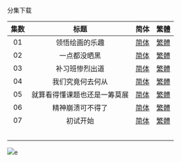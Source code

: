 分集下载

| 集数 |             标题             |                             简体                             |                             繁體                             |
| :--: | :--------------------------: | :----------------------------------------------------------: | :----------------------------------------------------------: |
|  01  |        领悟绘画的乐趣        | [简体](https://raw.githubusercontent.com/SweetSub/SweetSub-source/master/Blue%20Period/%5BSweetSub%5D%20Blue%20Period%20-%2001.chs.ass) | [繁體](https://raw.githubusercontent.com/SweetSub/SweetSub-source/master/Blue%20Period/%5BSweetSub%5D%20Blue%20Period%20-%2001.cht.ass) |
|  02  |         一点都没晒黑         | [简体](https://raw.githubusercontent.com/SweetSub/SweetSub-source/master/Blue%20Period/%5BSweetSub%5D%20Blue%20Period%20-%2002.chs.ass) | [繁體](https://raw.githubusercontent.com/SweetSub/SweetSub-source/master/Blue%20Period/%5BSweetSub%5D%20Blue%20Period%20-%2002.cht.ass) |
|  03  |        补习班惨烈出道        | [简体](https://raw.githubusercontent.com/SweetSub/SweetSub-source/master/Blue%20Period/%5BSweetSub%5D%20Blue%20Period%20-%2003.chs.ass) | [繁體](https://raw.githubusercontent.com/SweetSub/SweetSub-source/master/Blue%20Period/%5BSweetSub%5D%20Blue%20Period%20-%2003.cht.ass) |
|  04  |       我们究竟何去何从       | [简体](https://raw.githubusercontent.com/SweetSub/SweetSub-source/master/Blue%20Period/%5BSweetSub%5D%20Blue%20Period%20-%2004.chs.ass) | [繁體](https://raw.githubusercontent.com/SweetSub/SweetSub-source/master/Blue%20Period/%5BSweetSub%5D%20Blue%20Period%20-%2004.cht.ass) |
|  05  | 就算看得懂课题也还是一筹莫展 | [简体](https://raw.githubusercontent.com/SweetSub/SweetSub-source/master/Blue%20Period/%5BSweetSub%5D%20Blue%20Period%20-%2005.chs.ass) | [繁體](https://raw.githubusercontent.com/SweetSub/SweetSub-source/master/Blue%20Period/%5BSweetSub%5D%20Blue%20Period%20-%2005.cht.ass) |
|  06  |       精神崩溃可不得了       | [简体](https://raw.githubusercontent.com/SweetSub/SweetSub-source/master/Blue%20Period/%5BSweetSub%5D%20Blue%20Period%20-%2006.chs.ass) | [繁體](https://raw.githubusercontent.com/SweetSub/SweetSub-source/master/Blue%20Period/%5BSweetSub%5D%20Blue%20Period%20-%2006.cht.ass) |
|  07  |           初试开始           | [简体](https://raw.githubusercontent.com/SweetSub/SweetSub-source/master/Blue%20Period/%5BSweetSub%5D%20Blue%20Period%20-%2007.chs.ass) | [繁體](https://raw.githubusercontent.com/SweetSub/SweetSub-source/master/Blue%20Period/%5BSweetSub%5D%20Blue%20Period%20-%2007.cht.ass) |
|      |                              |                                                              |                                                              |
|      |                              |                                                              |                                                              |
|      |                              |                                                              |                                                              |
|      |                              |                                                              |                                                              |
|      |                              |                                                              |                                                              |



![](https://i.loli.net/2021/09/25/JFdLneGlca8Ytxz.jpg)e

